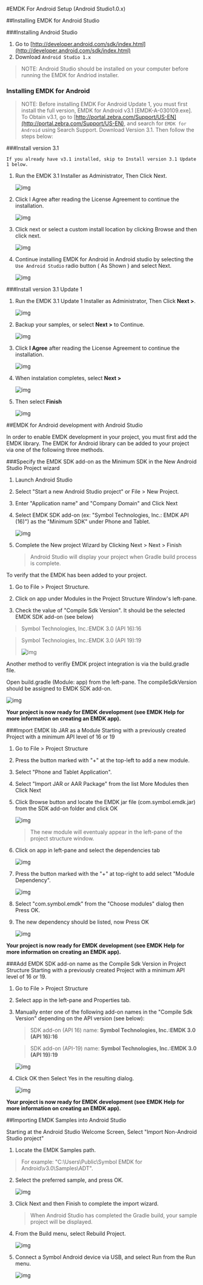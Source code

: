 #EMDK For Android Setup (Android Studio1.0.x)

##Installing EMDK for Android Studio

###Installing Android Studio
1. Go to [http://developer.android.com/sdk/index.html](http://developer.android.com/sdk/index.html)
2. Download `Android Studio 1.x`

>NOTE: Android Studio should be installed on your computer before running the EMDK for Andriod installer.


### Installing EMDK for Android

>NOTE: Before installing EMDK For Android Update 1, you must first install the full version, EMDK for Android v3.1 [EMDK-A-030109.exe]. To Obtain v3.1, go to [http://portal.zebra.com/Support/US-EN](http://portal.zebra.com/Support/US-EN), and search for `EMDK for Android` using Search Support. Download Version 3.1. Then follow the steps below:

###Install version 3.1

`If you already have v3.1 installed, skip to Install version 3.1 Update 1 below.`

1. Run the EMDK 3.1 Installer as Administrator, Then Click Next.

	![img](images/setup/emdkInstall01.png)

2. Click I Agree after reading the License Agreement to continue the installation.

	![img](images/setup/emdkInstall02.png)

3. Click next or select a custom install location by clicking Browse and then click next.

	![img](images/setup/emdkInstall03.png)

4. Continue installing EMDK for Android in Android studio by selecting the `Use Android Studio` radio button ( As Shown ) and select Next.

	![img](images/setup/emdkInstall04.png)


###Install version 3.1 Update 1

1. Run the EMDK 3.1 Update 1 Installer as Administrator, Then Click **Next >**.

	![img](images/setup/install31UD1_AS_1.png)

2. Backup your samples, or select **Next >** to Continue.

	![img](images/setup/install31UD1_AS_2.png)

3. Click **I Agree** after reading the License Agreement to continue the installation.

	![img](images/setup/install31UD1_AS_3.png)

4. When instalation completes, select **Next >**

	![img](images/setup/install31UD1_AS_5.png)

5. Then select **Finish**

	![img](images/setup/install31UD1_AS_6.png)



##EMDK for Android development with Android Studio

In order to enable EMDK development in your project, you must first add the EMDK library. The EMDK for Android library can be added to your project via one of the following three methods.

###Specify the EMDK SDK add-on as the Minimum SDK in the New Android Studio Project wizard

1. Launch Android Studio

2. Select "Start a new Android Studio project" or File \> New Project.

3. Enter "Application name" and "Company Domain" and Click Next

4. Select EMDK SDK add-on (ex: "Symbol Technologies, Inc.: EMDK API (16)") as the "Minimum SDK" under Phone and Tablet.

	![img](images/setup/as_image8.png)

5. Complete the New project Wizard by Clicking Next \> Next \> Finish
	>Android Studio will display your project when Gradle build process is complete.

To verify that the EMDK has been added to your project.

1. Go to File \> Project Structure.

2. Click on app under Modules in the Project Structure Window's left-pane.

3. Check the value of "Compile Sdk Version". It should be the selected EMDK SDK add-on (see below)

> Symbol Technologies, Inc.:EMDK 3.0 (API 16):16

> Symbol Technologies, Inc.:EMDK 3.0 (API 19):19
>
>![img](images/setup/as_image12.png)


Another method to verifiy EMDK project integration is via the build.gradle file.

Open build.gradle (Module: app) from the left-pane. The compileSdkVersion should be assigned to EMDK SDK add-on.

![img](images/setup/as_image14.png)

**Your project is now ready for EMDK development (see EMDK Help for more information on creating an EMDK app).**



###Import EMDK lib JAR as a Module
Starting with a previously created Project with a minimum API level of 16 or 19

1. Go to File \> Project Structure

2. Press the button marked with "+" at the top-left to add a new module.

3. Select "Phone and Tablet Application".

4. Select "Import JAR or AAR Package" from the list More Modules then Click Next

5. Click Browse button and locate the EMDK jar file (com.symbol.emdk.jar) from the SDK add-on folder and click OK

	![img](images/setup/as_image25.png)

	>The new module will eventualy appear in the left-pane of the project structure window.

6. Click on app in left-pane and select the dependencies tab

	![img](images/setup/as_image28.png)

7. Press the button marked with the "+" at top-right to add select "Module Dependency".

	![img](images/setup/as_image29.png)

8. Select "com.symbol.emdk" from the "Choose modules" dialog then Press OK.

9. The new dependency should be listed, now Press OK

	![img](images/setup/as_image31.png)

**Your project is now ready for EMDK development (see EMDK Help for more information on creating an EMDK app).**


###Add EMDK SDK add-on name as the Compile Sdk Version in Project Structure
Starting with a previously created Project with a minimum API level of 16 or 19.

1. Go to File \> Project Structure

2. Select app in the left-pane and Properties tab.

3. Manually enter one of the following add-on names in the "Compile Sdk Version" depending on the API version (see below):

	>SDK add-on (API 16) name: **Symbol Technologies, Inc.:EMDK 3.0 (API 16):16**

	>SDK add-on (API-19) name: **Symbol Technologies, Inc.:EMDK 3.0 (API 19):19**

	![img](images/setup/as_image35.png)

4. Click OK then Select Yes in the resulting dialog.

	![img](images/setup/as_image36.png)

**Your project is now ready for EMDK development (see EMDK Help for more information on creating an EMDK app).**


##Importing EMDK Samples into Android Studio

Starting at the Android Studio Welcome Screen,
Select "Import Non-Android Studio project"

1. Locate the EMDK Samples path.
>For example:  "C:\\Users\\Public\\Symbol EMDK for Android\\v3.0\\Samples\\ADT".

2. Select the preferred sample, and press OK.

	![img](images/setup/as_image38.png)

3. Click Next and then Finish to complete the import wizard.

	> When Android Studio has completed the Gradle build, your sample project will be displayed.

4. From the Build menu, select Rebuild Project.

	![img](images/setup/as_image47.png)

5. Connect a Symbol Android device via USB, and select Run from the Run menu.

	![img](images/setup/as_image48.png)
